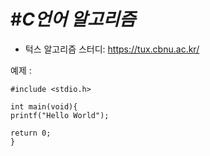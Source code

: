 #*C언어 알고리즘*
=================

* 턱스 알고리즘 스터디: <https://tux.cbnu.ac.kr/>

예제 : 
```
#include <stdio.h>

int main(void){
printf("Hello World");

return 0;
}
```
